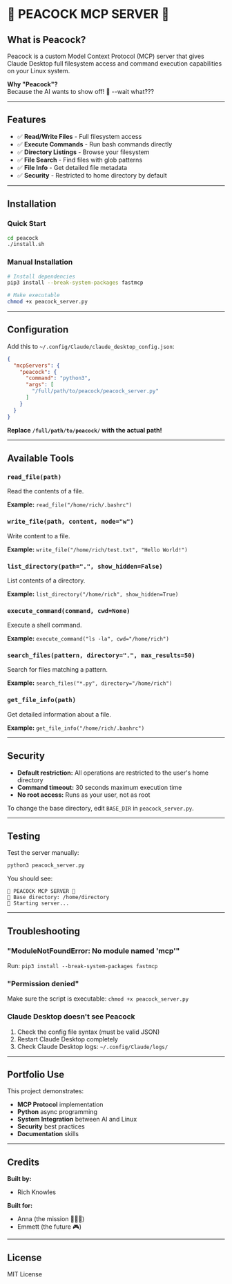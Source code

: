 # 🦚 PEACOCK MCP SERVER 🦚


## What is Peacock?

Peacock is a custom Model Context Protocol (MCP) server that gives Claude Desktop full filesystem access and command execution capabilities on your Linux system.

**Why "Peacock"?**  
Because the AI wants to show off! 🦚 --wait what???

---

## Features

- ✅ **Read/Write Files** - Full filesystem access
- ✅ **Execute Commands** - Run bash commands directly
- ✅ **Directory Listings** - Browse your filesystem
- ✅ **File Search** - Find files with glob patterns
- ✅ **File Info** - Get detailed file metadata
- ✅ **Security** - Restricted to home directory by default

---

## Installation

### Quick Start

```bash
cd peacock
./install.sh
```

### Manual Installation

```bash
# Install dependencies
pip3 install --break-system-packages fastmcp

# Make executable
chmod +x peacock_server.py
```

---

## Configuration

Add this to `~/.config/Claude/claude_desktop_config.json`:

```json
{
  "mcpServers": {
    "peacock": {
      "command": "python3",
      "args": [
        "/full/path/to/peacock/peacock_server.py"
      ]
    }
  }
}
```

**Replace `/full/path/to/peacock/` with the actual path!**

---

## Available Tools

### `read_file(path)`
Read the contents of a file.

**Example:** `read_file("/home/rich/.bashrc")`

### `write_file(path, content, mode="w")`
Write content to a file.

**Example:** `write_file("/home/rich/test.txt", "Hello World!")`

### `list_directory(path=".", show_hidden=False)`
List contents of a directory.

**Example:** `list_directory("/home/rich", show_hidden=True)`

### `execute_command(command, cwd=None)`
Execute a shell command.

**Example:** `execute_command("ls -la", cwd="/home/rich")`

### `search_files(pattern, directory=".", max_results=50)`
Search for files matching a pattern.

**Example:** `search_files("*.py", directory="/home/rich")`

### `get_file_info(path)`
Get detailed information about a file.

**Example:** `get_file_info("/home/rich/.bashrc")`

---

## Security

- **Default restriction:** All operations are restricted to the user's home directory
- **Command timeout:** 30 seconds maximum execution time
- **No root access:** Runs as your user, not as root

To change the base directory, edit `BASE_DIR` in `peacock_server.py`.

---

## Testing

Test the server manually:

```bash
python3 peacock_server.py
```

You should see:
```
🦚 PEACOCK MCP SERVER 🦚
📁 Base directory: /home/directory
🚀 Starting server...
```

---

## Troubleshooting

### "ModuleNotFoundError: No module named 'mcp'"

Run: `pip3 install --break-system-packages fastmcp`

### "Permission denied"

Make sure the script is executable: `chmod +x peacock_server.py`

### Claude Desktop doesn't see Peacock

1. Check the config file syntax (must be valid JSON)
2. Restart Claude Desktop completely
3. Check Claude Desktop logs: `~/.config/Claude/logs/`

---

## Portfolio Use

This project demonstrates:
- **MCP Protocol** implementation
- **Python** async programming
- **System Integration** between AI and Linux
- **Security** best practices
- **Documentation** skills


---

## Credits

**Built by:**
- Rich Knowles

**Built for:**
- Anna (the mission 💜🇺🇦)
- Emmett (the future 🎮)

---

## License

MIT License
